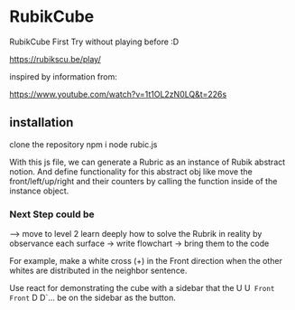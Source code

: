 # RubikCube

RubikCube First Try without playing before :D

https://rubikscu.be/play/

inspired by information from:

https://www.youtube.com/watch?v=1t1OL2zN0LQ&t=226s

## installation

clone the repository
npm i
node rubic.js

With this js file, we can generate a Rubric as an instance of Rubik abstract notion. And define functionality for this abstract obj like move the front/left/up/right and their counters by calling the function inside of the instance object.

### Next Step could be

--> move to level 2
learn deeply how to solve the Rubrik in reality by observance each surface -> write flowchart -> bring them to the code

For example, make a white cross (+) in the Front direction when the other whites are distributed in the neighbor sentence.

Use react for demonstrating the cube with a sidebar that the U U` Front Front` D D`... be on the sidebar as the button.
